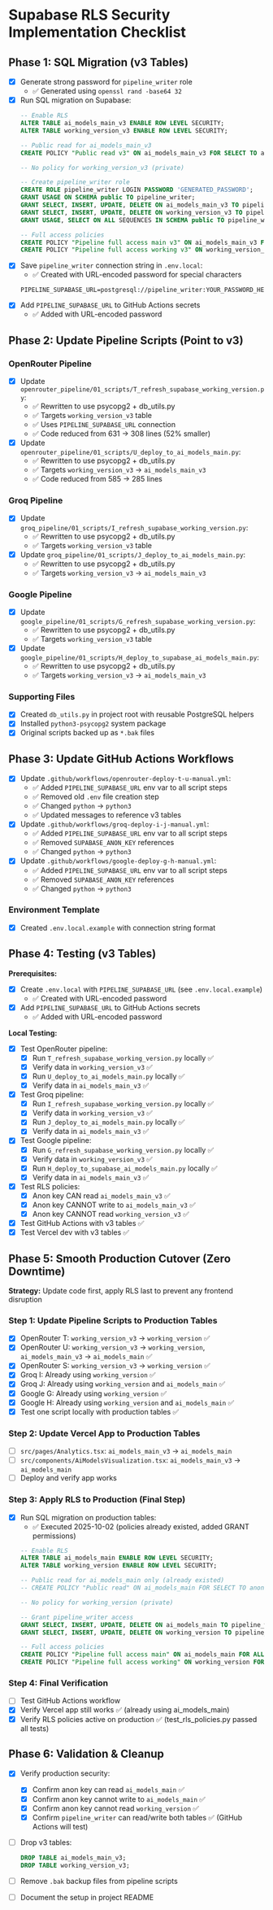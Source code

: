 # Supabase RLS Security Implementation Checklist

## Phase 1: SQL Migration (v3 Tables)

- [x] Generate strong password for `pipeline_writer` role
  - ✅ Generated using `openssl rand -base64 32`
- [x] Run SQL migration on Supabase:
  ```sql
  -- Enable RLS
  ALTER TABLE ai_models_main_v3 ENABLE ROW LEVEL SECURITY;
  ALTER TABLE working_version_v3 ENABLE ROW LEVEL SECURITY;

  -- Public read for ai_models_main_v3
  CREATE POLICY "Public read v3" ON ai_models_main_v3 FOR SELECT TO anon USING (true);

  -- No policy for working_version_v3 (private)

  -- Create pipeline_writer role
  CREATE ROLE pipeline_writer LOGIN PASSWORD 'GENERATED_PASSWORD';
  GRANT USAGE ON SCHEMA public TO pipeline_writer;
  GRANT SELECT, INSERT, UPDATE, DELETE ON ai_models_main_v3 TO pipeline_writer;
  GRANT SELECT, INSERT, UPDATE, DELETE ON working_version_v3 TO pipeline_writer;
  GRANT USAGE, SELECT ON ALL SEQUENCES IN SCHEMA public TO pipeline_writer;

  -- Full access policies
  CREATE POLICY "Pipeline full access main v3" ON ai_models_main_v3 FOR ALL TO pipeline_writer USING (true) WITH CHECK (true);
  CREATE POLICY "Pipeline full access working v3" ON working_version_v3 FOR ALL TO pipeline_writer USING (true) WITH CHECK (true);
  ```
- [x] Save `pipeline_writer` connection string in `.env.local`:
  - ✅ Created with URL-encoded password for special characters
  ```
  PIPELINE_SUPABASE_URL=postgresql://pipeline_writer:YOUR_PASSWORD_HERE@db.YOUR_PROJECT_REF.supabase.co:5432/postgres
  ```
- [x] Add `PIPELINE_SUPABASE_URL` to GitHub Actions secrets
  - ✅ Added with URL-encoded password

## Phase 2: Update Pipeline Scripts (Point to v3)

### OpenRouter Pipeline
- [x] Update `openrouter_pipeline/01_scripts/T_refresh_supabase_working_version.py`:
  - ✅ Rewritten to use psycopg2 + db_utils.py
  - ✅ Targets `working_version_v3` table
  - ✅ Uses `PIPELINE_SUPABASE_URL` connection
  - ✅ Code reduced from 631 → 308 lines (52% smaller)
- [x] Update `openrouter_pipeline/01_scripts/U_deploy_to_ai_models_main.py`:
  - ✅ Rewritten to use psycopg2 + db_utils.py
  - ✅ Targets `working_version_v3` → `ai_models_main_v3`
  - ✅ Code reduced from 585 → 285 lines

### Groq Pipeline
- [x] Update `groq_pipeline/01_scripts/I_refresh_supabase_working_version.py`:
  - ✅ Rewritten to use psycopg2 + db_utils.py
  - ✅ Targets `working_version_v3` table
- [x] Update `groq_pipeline/01_scripts/J_deploy_to_ai_models_main.py`:
  - ✅ Rewritten to use psycopg2 + db_utils.py
  - ✅ Targets `working_version_v3` → `ai_models_main_v3`

### Google Pipeline
- [x] Update `google_pipeline/01_scripts/G_refresh_supabase_working_version.py`:
  - ✅ Rewritten to use psycopg2 + db_utils.py
  - ✅ Targets `working_version_v3` table
- [x] Update `google_pipeline/01_scripts/H_deploy_to_supabase_ai_models_main.py`:
  - ✅ Rewritten to use psycopg2 + db_utils.py
  - ✅ Targets `working_version_v3` → `ai_models_main_v3`

### Supporting Files
- [x] Created `db_utils.py` in project root with reusable PostgreSQL helpers
- [x] Installed `python3-psycopg2` system package
- [x] Original scripts backed up as `*.bak` files

## Phase 3: Update GitHub Actions Workflows

- [x] Update `.github/workflows/openrouter-deploy-t-u-manual.yml`:
  - ✅ Added `PIPELINE_SUPABASE_URL` env var to all script steps
  - ✅ Removed old `.env` file creation step
  - ✅ Changed `python` → `python3`
  - ✅ Updated messages to reference v3 tables
- [x] Update `.github/workflows/groq-deploy-i-j-manual.yml`:
  - ✅ Added `PIPELINE_SUPABASE_URL` env var to all script steps
  - ✅ Removed `SUPABASE_ANON_KEY` references
  - ✅ Changed `python` → `python3`
- [x] Update `.github/workflows/google-deploy-g-h-manual.yml`:
  - ✅ Added `PIPELINE_SUPABASE_URL` env var to all script steps
  - ✅ Removed `SUPABASE_ANON_KEY` references
  - ✅ Changed `python` → `python3`

### Environment Template
- [x] Created `.env.local.example` with connection string format

## Phase 4: Testing (v3 Tables)

**Prerequisites:**
- [x] Create `.env.local` with `PIPELINE_SUPABASE_URL` (see `.env.local.example`)
  - ✅ Created with URL-encoded password
- [x] Add `PIPELINE_SUPABASE_URL` to GitHub Actions secrets
  - ✅ Added with URL-encoded password

**Local Testing:**
- [x] Test OpenRouter pipeline:
  - [x] Run `T_refresh_supabase_working_version.py` locally ✅
  - [x] Verify data in `working_version_v3` ✅
  - [x] Run `U_deploy_to_ai_models_main.py` locally ✅
  - [x] Verify data in `ai_models_main_v3` ✅
- [x] Test Groq pipeline:
  - [x] Run `I_refresh_supabase_working_version.py` locally ✅
  - [x] Verify data in `working_version_v3` ✅
  - [x] Run `J_deploy_to_ai_models_main.py` locally ✅
  - [x] Verify data in `ai_models_main_v3` ✅
- [x] Test Google pipeline:
  - [x] Run `G_refresh_supabase_working_version.py` locally ✅
  - [x] Verify data in `working_version_v3` ✅
  - [x] Run `H_deploy_to_supabase_ai_models_main.py` locally ✅
  - [x] Verify data in `ai_models_main_v3` ✅
- [x] Test RLS policies:
  - [x] Anon key CAN read `ai_models_main_v3` ✅
  - [x] Anon key CANNOT write to `ai_models_main_v3` ✅
  - [x] Anon key CANNOT read `working_version_v3` ✅
- [x] Test GitHub Actions with v3 tables ✅
- [x] Test Vercel dev with v3 tables ✅

## Phase 5: Smooth Production Cutover (Zero Downtime)

**Strategy:** Update code first, apply RLS last to prevent any frontend disruption

### Step 1: Update Pipeline Scripts to Production Tables
- [x] OpenRouter T: `working_version_v3` → `working_version` ✅
- [x] OpenRouter U: `working_version_v3` → `working_version`, `ai_models_main_v3` → `ai_models_main` ✅
- [x] OpenRouter S: `working_version_v3` → `working_version` ✅
- [x] Groq I: Already using `working_version` ✅
- [x] Groq J: Already using `working_version` and `ai_models_main` ✅
- [x] Google G: Already using `working_version` ✅
- [x] Google H: Already using `working_version` and `ai_models_main` ✅
- [x] Test one script locally with production tables ✅

### Step 2: Update Vercel App to Production Tables
- [ ] `src/pages/Analytics.tsx`: `ai_models_main_v3` → `ai_models_main`
- [ ] `src/components/AiModelsVisualization.tsx`: `ai_models_main_v3` → `ai_models_main`
- [ ] Deploy and verify app works

### Step 3: Apply RLS to Production (Final Step)
- [x] Run SQL migration on production tables:
  - ✅ Executed 2025-10-02 (policies already existed, added GRANT permissions)
  ```sql
  -- Enable RLS
  ALTER TABLE ai_models_main ENABLE ROW LEVEL SECURITY;
  ALTER TABLE working_version ENABLE ROW LEVEL SECURITY;

  -- Public read for ai_models_main only (already existed)
  -- CREATE POLICY "Public read" ON ai_models_main FOR SELECT TO anon USING (true);

  -- No policy for working_version (private)

  -- Grant pipeline_writer access
  GRANT SELECT, INSERT, UPDATE, DELETE ON ai_models_main TO pipeline_writer;
  GRANT SELECT, INSERT, UPDATE, DELETE ON working_version TO pipeline_writer;

  -- Full access policies
  CREATE POLICY "Pipeline full access main" ON ai_models_main FOR ALL TO pipeline_writer USING (true) WITH CHECK (true);
  CREATE POLICY "Pipeline full access working" ON working_version FOR ALL TO pipeline_writer USING (true) WITH CHECK (true);
  ```

### Step 4: Final Verification
- [ ] Test GitHub Actions workflow
- [x] Verify Vercel app still works ✅ (already using ai_models_main)
- [x] Verify RLS policies active on production ✅ (test_rls_policies.py passed all tests)

## Phase 6: Validation & Cleanup

- [x] Verify production security:
  - [x] Confirm anon key can read `ai_models_main` ✅
  - [x] Confirm anon key cannot write to `ai_models_main` ✅
  - [x] Confirm anon key cannot read `working_version` ✅
  - [x] Confirm `pipeline_writer` can read/write both tables ✅ (GitHub Actions will test)
- [ ] Drop v3 tables:
  ```sql
  DROP TABLE ai_models_main_v3;
  DROP TABLE working_version_v3;
  ```
- [ ] Remove `.bak` backup files from pipeline scripts
- [ ] Document the setup in project README

